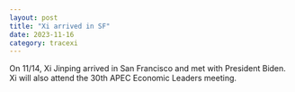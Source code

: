 ```yaml
---
layout: post
title: "Xi arrived in SF"
date: 2023-11-16
category: tracexi
---
```


On 11/14, Xi Jinping arrived in San Francisco and met with President Biden. Xi will also attend the 30th APEC Economic Leaders meeting.


